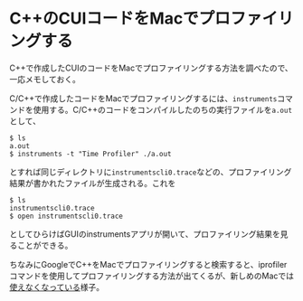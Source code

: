 # C++のCUIコードをMacでプロファイリングする

C++で作成したCUIのコードをMacでプロファイリングする方法を調べたので、一応メモしておく。

C/C++で作成したコードをMacでプロファイリングするには、`instruments`コマンドを使用する。C/C++のコードをコンパイルしたのちの実行ファイルを`a.out`として、

```
$ ls
a.out
$ instruments -t "Time Profiler" ./a.out
```

とすれば同じディレクトリに`instrumentscli0.trace`などの、プロファイリング結果が書かれたファイルが生成される。これを

```
$ ls
instrumentscli0.trace
$ open instrumentscli0.trace
```

としてひらけばGUIのinstrumentsアプリが開いて、プロファイリング結果を見ることができる。

ちなみにGoogleでC++をMacでプロファイリングすると検索すると、iprofilerコマンドを使用してプロファイリングする方法が出てくるが、新しめのMacでは[使えなくなっている](http://watson.hatenablog.com/entry/2017/10/03/235305)様子。
